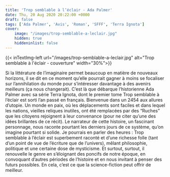 ```yaml
---
title: 'Trop semblable à l’éclair - Ada Palmer'
date: Thu, 20 Aug 2020 20:22:00 +0000
draft: false
tags: ['Ada Palmer', 'Avis', 'Roman', 'SFFF', 'Terra Ignota']
cover: 
    image: "/images/trop-semblable-a-leclair.jpg"
    hidden: true
    hiddeninlist: false
---
```


{{< inTextImg-left url="/images/trop-semblable-a-leclair.jpg" alt="Trop semblable à l'éclair - couverture" width="30%">}} 

Si la littérature de l’imaginaire permet beaucoup en matière de nouveaux horizons, il se dit en ce moment qu’elle pourrait gagner à moins se focaliser sur l’annihilation du monde pour s’intéresser davantage à des avenirs meilleurs (ça nous changerait). C’est là que débarque l’historienne Ada Palmer avec sa série Terra Ignota, dont le premier tome Trop semblable à l’éclair est sorti l’an passé en français. Bienvenue dans un 2454 aux allures d’utopie. Un monde en paix, où les déplacements sont faciles et dans lequel les nations, vieilles reliques inutiles, ont été remplacées par des “Ruches” que les citoyens rejoignent à leur convenance (pour ne citer qu’une des idées brillantes de ce récit). Le narrateur de cette histoire, un fascinant personnage, nous raconte pourtant les derniers jours de ce système, qu’on imagine pourtant si solide. Je pourrais en parler des heures : Trop semblable à l’éclair est superbement raconté et d’une richesse folle (tant d’un point de vue de l’écriture que de l’univers), mêlant philosophie, politique et une certaine dose de mysticisme. Et surtout, surtout, il renouvelle le genre en s’éloignant des poncifs de notre époque, en convoquant d’autres périodes de l’histoire et en nous invitant à penser des futurs possibles. En cela, c’est ce que la science-fiction peut offrir de meilleur.